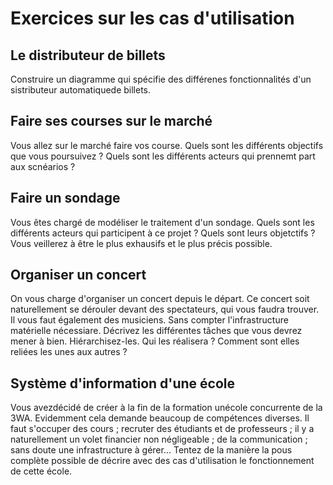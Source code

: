 # Exercices sur les cas d'utilisation


## Le distributeur de billets

Construire un diagramme qui spécifie des différenes fonctionnalités d'un sistributeur automatiquede billets. 

## Faire ses courses sur le marché

Vous allez sur le marché faire vos course. Quels sont les différents objectifs que vous poursuivez ? Quels sont les différents acteurs qui prennemt part aux scnéarios ?

## Faire un sondage

Vous êtes chargé de modéliser le traitement d'un sondage. Quels sont les différents acteurs qui participent à ce projet ? Quels sont leurs objetctifs ? Vous veillerez à être le plus exhausifs et le plus précis possible.

## Organiser un concert

On vous charge d'organiser un concert depuis le départ. Ce concert soit naturellement se dérouler devant des spectateurs, qui vous faudra trouver. Il vous faut également des musiciens. Sans compter l'infrastructure matérielle nécessiare. Décrivez les différentes tâches que vous devrez mener à bien. Hiérarchisez-les. Qui les réalisera ? Comment sont elles reliées les unes aux autres ?

## Système d'information d'une école

Vous avezdécidé de créer à la fin de la formation  unécole concurrente de la 3WA. Evidemment cela demande beaucoup de compétences diverses. Il faut s'occuper des cours ; recruter des étudiants et de professeurs ; il y a naturellement un volet financier non négligeable ; de la communication ; sans doute une infrastructure à gérer... Tentez de la manière la pous complète possible de décrire avec des cas d'utilisation le fonctionnement de cette école. 